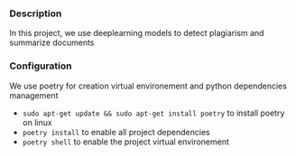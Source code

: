 ### Description
In this project, we use deeplearning models to detect plagiarism and summarize documents

### Configuration

We use poetry for creation virtual environement and python dependencies management
- ```sudo apt-get update && sudo apt-get install poetry``` to install poetry on linux
- ```poetry install``` to enable all project dependencies
- ```poetry shell``` to enable the project virtual environement
 
